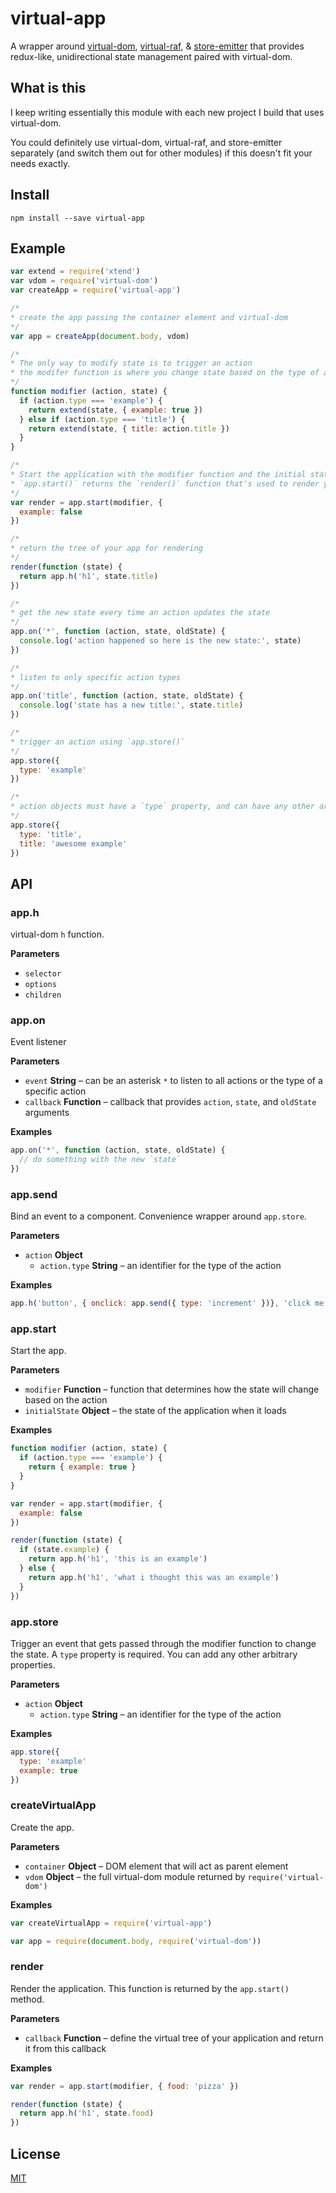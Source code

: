 # virtual-app

A wrapper around [virtual-dom](https://npmjs.com/virtual-dom), [virtual-raf](https://npmjs.com/virtual-raf), & [store-emitter](https://npmjs.com/store-emitter) that provides redux-like, unidirectional state management paired with virtual-dom.

## What is this

I keep writing essentially this module with each new project I build that uses virtual-dom.

You could definitely use virtual-dom, virtual-raf, and store-emitter separately (and switch them out for other modules) if this doesn't fit your needs exactly.

## Install

    npm install --save virtual-app

## Example

```js
var extend = require('xtend')
var vdom = require('virtual-dom')
var createApp = require('virtual-app')

/*
* create the app passing the container element and virtual-dom
*/
var app = createApp(document.body, vdom)

/*
* The only way to modify state is to trigger an action
* the modifer function is where you change state based on the type of an action
*/
function modifier (action, state) {
  if (action.type === 'example') {
    return extend(state, { example: true })
  } else if (action.type === 'title') {
    return extend(state, { title: action.title })
  }
}

/*
* Start the application with the modifier function and the initial state as args
* `app.start()` returns the `render()` function that's used to render your virtual tree
*/
var render = app.start(modifier, {
  example: false
})

/*
* return the tree of your app for rendering
*/
render(function (state) {
  return app.h('h1', state.title)
})

/*
* get the new state every time an action updates the state
*/
app.on('*', function (action, state, oldState) {
  console.log('action happened so here is the new state:', state)
})

/*
* listen to only specific action types
*/
app.on('title', function (action, state, oldState) {
  console.log('state has a new title:', state.title)
})

/*
* trigger an action using `app.store()`
*/
app.store({
  type: 'example'
})

/*
* action objects must have a `type` property, and can have any other arbitrary properties
*/
app.store({
  type: 'title',
  title: 'awesome example'
})
```

## API

### app.h

virtual-dom `h` function.

**Parameters**

-   `selector`  
-   `options`  
-   `children`  

### app.on

Event listener

**Parameters**

-   `event` **String** – can be an asterisk `*` to listen to all actions or the type of a specific action
-   `callback` **Function** – callback that provides `action`, `state`, and `oldState` arguments

**Examples**

```javascript
app.on('*', function (action, state, oldState) {
  // do something with the new `state`
})
```

### app.send

Bind an event to a component. Convenience wrapper around `app.store`.

**Parameters**

-   `action` **Object** 
    -   `action.type` **String** – an identifier for the type of the action

**Examples**

```javascript
app.h('button', { onclick: app.send({ type: 'increment' })}, 'click me')
```

### app.start

Start the app.

**Parameters**

-   `modifier` **Function** – function that determines how the state will change based on the action
-   `initialState` **Object** – the state of the application when it loads

**Examples**

```javascript
function modifier (action, state) {
  if (action.type === 'example') {
    return { example: true }
  }
}

var render = app.start(modifier, {
  example: false
})

render(function (state) {
  if (state.example) {
    return app.h('h1', 'this is an example')
  } else {
    return app.h('h1', 'what i thought this was an example')
  }
})
```

### app.store

Trigger an event that gets passed through the modifier function to change the state. A `type` property is required. You can add any other arbitrary properties.

**Parameters**

-   `action` **Object** 
    -   `action.type` **String** – an identifier for the type of the action

**Examples**

```javascript
app.store({
  type: 'example'
  example: true
})
```

### createVirtualApp

Create the app.

**Parameters**

-   `container` **Object** – DOM element that will act as parent element
-   `vdom` **Object** – the full virtual-dom module returned by `require('virtual-dom')`

**Examples**

```javascript
var createVirtualApp = require('virtual-app')

var app = require(document.body, require('virtual-dom'))
```

### render

Render the application. This function is returned by the `app.start()` method.

**Parameters**

-   `callback` **Function** – define the virtual tree of your application and return it from this callback

**Examples**

```javascript
var render = app.start(modifier, { food: 'pizza' })

render(function (state) {
  return app.h('h1', state.food)
})
```

## License

[MIT](LICENSE.md)
